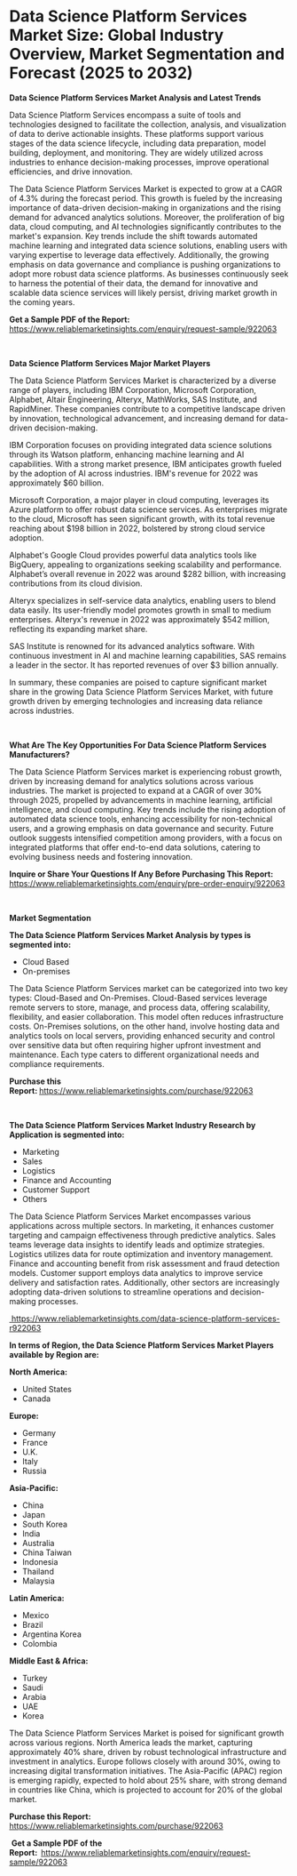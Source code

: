 <p><h1>Data Science Platform Services Market Size: Global Industry Overview, Market Segmentation and Forecast (2025 to 2032)</h1></p><p><strong>Data Science Platform Services Market Analysis and Latest Trends</strong></p>
<p><p>Data Science Platform Services encompass a suite of tools and technologies designed to facilitate the collection, analysis, and visualization of data to derive actionable insights. These platforms support various stages of the data science lifecycle, including data preparation, model building, deployment, and monitoring. They are widely utilized across industries to enhance decision-making processes, improve operational efficiencies, and drive innovation.</p><p>The Data Science Platform Services Market is expected to grow at a CAGR of 4.3% during the forecast period. This growth is fueled by the increasing importance of data-driven decision-making in organizations and the rising demand for advanced analytics solutions. Moreover, the proliferation of big data, cloud computing, and AI technologies significantly contributes to the market's expansion. Key trends include the shift towards automated machine learning and integrated data science solutions, enabling users with varying expertise to leverage data effectively. Additionally, the growing emphasis on data governance and compliance is pushing organizations to adopt more robust data science platforms. As businesses continuously seek to harness the potential of their data, the demand for innovative and scalable data science services will likely persist, driving market growth in the coming years.</p></p>
<p><strong>Get a Sample PDF of the Report:&nbsp;</strong> <a href="https://www.reliablemarketinsights.com/enquiry/request-sample/922063?utm_campaign=2771&utm_medium=2&utm_source=Github&utm_content=ia&utm_term=18042025&utm_id=data-science-platform-services">https://www.reliablemarketinsights.com/enquiry/request-sample/922063</a></p>
<p>&nbsp;</p>
<p><strong>Data Science Platform Services Major Market Players</strong></p>
<p><p>The Data Science Platform Services Market is characterized by a diverse range of players, including IBM Corporation, Microsoft Corporation, Alphabet, Altair Engineering, Alteryx, MathWorks, SAS Institute, and RapidMiner. These companies contribute to a competitive landscape driven by innovation, technological advancement, and increasing demand for data-driven decision-making.</p><p>IBM Corporation focuses on providing integrated data science solutions through its Watson platform, enhancing machine learning and AI capabilities. With a strong market presence, IBM anticipates growth fueled by the adoption of AI across industries. IBM's revenue for 2022 was approximately $60 billion.</p><p>Microsoft Corporation, a major player in cloud computing, leverages its Azure platform to offer robust data science services. As enterprises migrate to the cloud, Microsoft has seen significant growth, with its total revenue reaching about $198 billion in 2022, bolstered by strong cloud service adoption.</p><p>Alphabet's Google Cloud provides powerful data analytics tools like BigQuery, appealing to organizations seeking scalability and performance. Alphabet’s overall revenue in 2022 was around $282 billion, with increasing contributions from its cloud division.</p><p>Alteryx specializes in self-service data analytics, enabling users to blend data easily. Its user-friendly model promotes growth in small to medium enterprises. Alteryx's revenue in 2022 was approximately $542 million, reflecting its expanding market share.</p><p>SAS Institute is renowned for its advanced analytics software. With continuous investment in AI and machine learning capabilities, SAS remains a leader in the sector. It has reported revenues of over $3 billion annually.</p><p>In summary, these companies are poised to capture significant market share in the growing Data Science Platform Services Market, with future growth driven by emerging technologies and increasing data reliance across industries.</p></p>
<p>&nbsp;</p>
<p><strong>What Are The Key Opportunities For Data Science Platform Services Manufacturers?</strong></p>
<p><p>The Data Science Platform Services market is experiencing robust growth, driven by increasing demand for analytics solutions across various industries. The market is projected to expand at a CAGR of over 30% through 2025, propelled by advancements in machine learning, artificial intelligence, and cloud computing. Key trends include the rising adoption of automated data science tools, enhancing accessibility for non-technical users, and a growing emphasis on data governance and security. Future outlook suggests intensified competition among providers, with a focus on integrated platforms that offer end-to-end data solutions, catering to evolving business needs and fostering innovation.</p></p>
<p><strong>Inquire or Share Your Questions If Any Before Purchasing This Report:</strong> <a href="https://www.reliablemarketinsights.com/enquiry/pre-order-enquiry/922063?utm_campaign=2771&utm_medium=2&utm_source=Github&utm_content=ia&utm_term=18042025&utm_id=data-science-platform-services">https://www.reliablemarketinsights.com/enquiry/pre-order-enquiry/922063</a></p>
<p>&nbsp;</p>
<p><strong>Market Segmentation</strong></p>
<p><strong>The Data Science Platform Services Market Analysis by types is segmented into:</strong></p>
<p><ul><li>Cloud Based</li><li>On-premises</li></ul></p>
<p><p>The Data Science Platform Services market can be categorized into two key types: Cloud-Based and On-Premises. Cloud-Based services leverage remote servers to store, manage, and process data, offering scalability, flexibility, and easier collaboration. This model often reduces infrastructure costs. On-Premises solutions, on the other hand, involve hosting data and analytics tools on local servers, providing enhanced security and control over sensitive data but often requiring higher upfront investment and maintenance. Each type caters to different organizational needs and compliance requirements.</p></p>
<p><strong>Purchase this Report:&nbsp;</strong><a href="https://www.reliablemarketinsights.com/purchase/922063?utm_campaign=2771&utm_medium=2&utm_source=Github&utm_content=ia&utm_term=18042025&utm_id=data-science-platform-services">https://www.reliablemarketinsights.com/purchase/922063</a></p>
<p>&nbsp;</p>
<p><strong>The Data Science Platform Services Market Industry Research by Application is segmented into:</strong></p>
<p><ul><li>Marketing</li><li>Sales</li><li>Logistics</li><li>Finance and Accounting</li><li>Customer Support</li><li>Others</li></ul></p>
<p><p>The Data Science Platform Services Market encompasses various applications across multiple sectors. In marketing, it enhances customer targeting and campaign effectiveness through predictive analytics. Sales teams leverage data insights to identify leads and optimize strategies. Logistics utilizes data for route optimization and inventory management. Finance and accounting benefit from risk assessment and fraud detection models. Customer support employs data analytics to improve service delivery and satisfaction rates. Additionally, other sectors are increasingly adopting data-driven solutions to streamline operations and decision-making processes.</p></p>
<p><a href="https://www.reliablemarketinsights.com/data-science-platform-services-r922063?utm_campaign=2771&utm_medium=2&utm_source=Github&utm_content=ia&utm_term=18042025&utm_id=data-science-platform-services">&nbsp;https://www.reliablemarketinsights.com/data-science-platform-services-r922063</a></p>
<p><strong>In terms of Region, the Data Science Platform Services Market Players available by Region are:</strong></p>
<p>
    <p> <strong> North America: </strong>
        <ul>
            <li>United States</li>
            <li>Canada</li>
        </ul>
        </p> 
    <p> <strong> Europe: </strong>
        <ul>
            <li>Germany</li>
            <li>France</li>
            <li>U.K.</li>
            <li>Italy</li>
            <li>Russia</li>
        </ul>
        </p> 
    <p> <strong> Asia-Pacific: </strong>
        <ul>
            <li>China</li>
            <li>Japan</li>
            <li>South Korea</li>
            <li>India</li>
            <li>Australia</li>
            <li>China Taiwan</li>
            <li>Indonesia</li>
            <li>Thailand</li>
            <li>Malaysia</li>
        </ul>
        </p> 
    <p> <strong> Latin America: </strong>
        <ul>
            <li>Mexico</li>
            <li>Brazil</li>
            <li>Argentina Korea</li>
            <li>Colombia</li>
        </ul>
        </p> 
    <p> <strong> Middle East & Africa: </strong>
        <ul>
            <li>Turkey</li>
            <li>Saudi</li>
            <li>Arabia</li>
            <li>UAE</li>
            <li>Korea</li>
        </ul>
    </p>
    </p>
<p><p>The Data Science Platform Services Market is poised for significant growth across various regions. North America leads the market, capturing approximately 40% share, driven by robust technological infrastructure and investment in analytics. Europe follows closely with around 30%, owing to increasing digital transformation initiatives. The Asia-Pacific (APAC) region is emerging rapidly, expected to hold about 25% share, with strong demand in countries like China, which is projected to account for 20% of the global market.</p></p>
<p><strong>Purchase this Report: </strong><a href="https://www.reliablemarketinsights.com/purchase/922063?utm_campaign=2771&utm_medium=2&utm_source=Github&utm_content=ia&utm_term=18042025&utm_id=data-science-platform-services">https://www.reliablemarketinsights.com/purchase/922063</a></p>
<p>&nbsp;<strong>Get a Sample PDF of the Report:&nbsp;&nbsp;</strong><a href="https://www.reliablemarketinsights.com/enquiry/request-sample/922063?utm_campaign=2771&utm_medium=2&utm_source=Github&utm_content=ia&utm_term=18042025&utm_id=data-science-platform-services">https://www.reliablemarketinsights.com/enquiry/request-sample/922063</a></p>
<p><strong></strong></p>
<p><p></p><p></p><p></p></p>